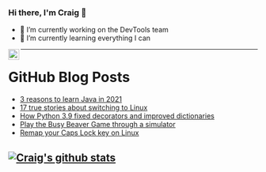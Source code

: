 ### Hi there, I'm Craig 👋

<!--
**CraigTeelFugro/CraigTeelFugro** is a ✨ _special_ ✨ repository because its `README.md` (this file) appears on your GitHub profile.

Here are some ideas to get you started:
-->

- 🔭 I’m currently working on the DevTools team
- 🌱 I’m currently learning everything I can

[<img align="left" alt="Craig Teel | LinkedIn" width="22px" src="https://cdn.jsdelivr.net/npm/simple-icons@v3/icons/linkedin.svg" />][linkedin]

---

# GitHub Blog Posts

<!-- BLOG-POST-LIST:START -->
- [3 reasons to learn Java in 2021](https://opensource.com/article/21/5/java)
- [17 true stories about switching to Linux](https://opensource.com/article/21/5/switch-to-linux)
- [How Python 3.9 fixed decorators and improved dictionaries](https://opensource.com/article/21/5/python-39-features)
- [Play the Busy Beaver Game through a simulator](https://opensource.com/article/21/5/busy-beaver-game-c)
- [Remap your Caps Lock key on Linux](https://opensource.com/article/21/5/remap-caps-lock-key-linux)
<!-- BLOG-POST-LIST:END -->

## [![Craig's github stats](https://github-readme-stats.vercel.app/api?username=craigteelfugro)](https://github.com/anuraghazra/github-readme-stats)


[linkedin]: https://linkedin.com/in/craig-teel-b8786771
